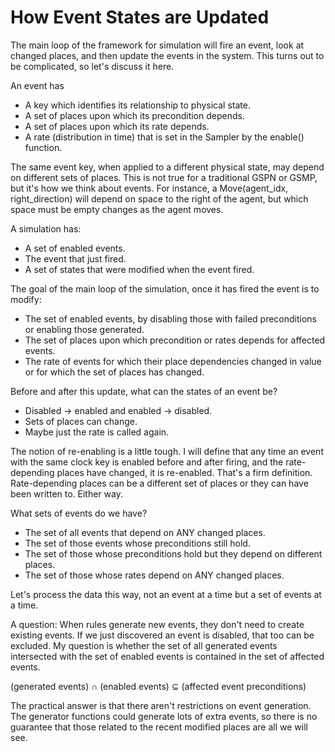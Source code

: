 # How Event States are Updated

The main loop of the framework for simulation will fire an event, look at changed places, and then update the events in the system. This turns out to be complicated, so let's discuss it here.

An event has

 * A key which identifies its relationship to physical state.
 * A set of places upon which its precondition depends.
 * A set of places upon which its rate depends.
 * A rate (distribution in time) that is set in the Sampler by the enable() function.

The same event key, when applied to a different physical state, may depend on different sets of places. This is not true for a traditional GSPN or GSMP, but it's how we think about events. For instance, a Move(agent_idx, right_direction) will depend on space to the right of the agent, but which space must be empty changes as the agent moves.

A simulation has:

 * A set of enabled events.
 * The event that just fired.
 * A set of states that were modified when the event fired.

The goal of the main loop of the simulation, once it has fired the event is to modify:

 * The set of enabled events, by disabling those with failed preconditions or enabling those generated.
 * The set of places upon which precondition or rates depends for affected events.
 * The rate of events for which their place dependencies changed in value or for which the set of places has changed.

Before and after this update, what can the states of an event be?

 * Disabled -> enabled and enabled -> disabled.
 * Sets of places can change.
 * Maybe just the rate is called again.

The notion of re-enabling is a little tough. I will define that any time an event with the same clock key is enabled before and after firing, and the rate-depending places have changed, it is re-enabled. That's a firm definition. Rate-depending places can be a different set of places or they can have been written to. Either way.

What sets of events do we have?

 * The set of all events that depend on ANY changed places.
 * The set of those events whose preconditions still hold.
 * The set of those whose preconditions hold but they depend on different places.
 * The set of those whose rates depend on ANY changed places.

Let's process the data this way, not an event at a time but a set of events at a time.

A question: When rules generate new events, they don't need to create existing events. If we just discovered an event is disabled, that too can be excluded. My question is whether the set of all generated events intersected with the set of enabled events is contained in the set of affected events.

  (generated events) ∩ (enabled events) ⊆ (affected event preconditions)

The practical answer is that there aren't restrictions on event generation. The generator functions could generate lots of extra events, so there is no guarantee that those related to the recent modified places are all we will see.
